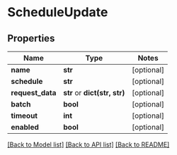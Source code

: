 # ScheduleUpdate

## Properties
Name | Type | Notes
------------ | ------------- | -------------
**name** | **str** | [optional] 
**schedule** | **str** | [optional] 
**request_data** | **str** or **dict(str, str)** | [optional] 
**batch** | **bool** | [optional] 
**timeout** | **int** | [optional] 
**enabled** | **bool** | [optional] 

[[Back to Model list]](../README.md#documentation-for-models) [[Back to API list]](../README.md#documentation-for-api-endpoints) [[Back to README]](../README.md)


